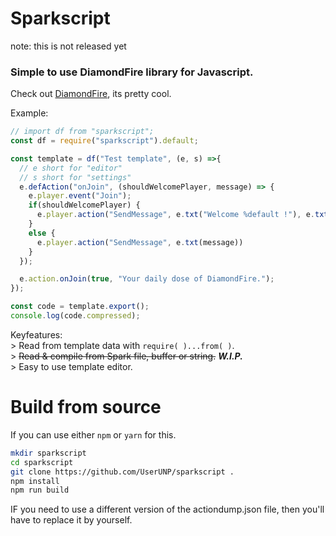 # Sparkscript
note: this is not released yet
### Simple to use DiamondFire library for Javascript.

Check out [DiamondFire](https://mcdiamondfire.com), its pretty cool.  

Example:
```javascript
// import df from "sparkscript";
const df = require("sparkscript").default;

const template = df("Test template", (e, s) =>{
  // e short for "editor"
  // s short for "settings"
  e.defAction("onJoin", (shouldWelcomePlayer, message) => {
    e.player.event("Join");
    if(shouldWelcomePlayer) {
      e.player.action("SendMessage", e.txt("Welcome %default !"), e.txt(message));
    }
    else {
      e.player.action("SendMessage", e.txt(message))
    }
  });

  e.action.onJoin(true, "Your daily dose of DiamondFire.");
});

const code = template.export();
console.log(code.compressed);
```

Keyfeatures:  
\> Read from template data with `require( )...from( )`.  
\> ~~Read & compile from Spark file, buffer or string.~~ **_W.I.P._**  
\> Easy to use template editor.  

# Build from source

If you can use either `npm` or `yarn` for this.  

```bash
mkdir sparkscript
cd sparkscript
git clone https://github.com/UserUNP/sparkscript .
npm install
npm run build
```

IF you need to use a different version of the actiondump.json file,
then you'll have to replace it by yourself.

